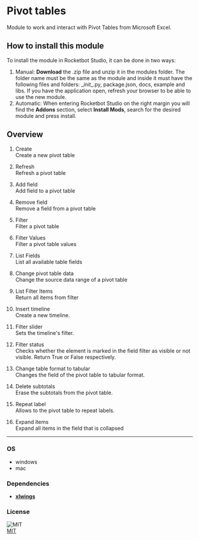 



# Pivot tables
  
Module to work and interact with Pivot Tables from Microsoft Excel.  


## How to install this module
  
To install the module in Rocketbot Studio, it can be done in two ways:
1. Manual: __Download__ the .zip file and unzip it in the modules folder. The folder name must be the same as the module and inside it must have the following files and folders: \__init__.py, package.json, docs, example and libs. If you have the application open, refresh your browser to be able to use the new module.
2. Automatic: When entering Rocketbot Studio on the right margin you will find the **Addons** section, select **Install Mods**, search for the desired module and press install.  


## Overview


1. Create  
Create a new pivot table

2. Refresh  
Refresh a pivot table

3. Add field  
Add field to a pivot table

4. Remove field  
Remove a field from a pivot table

5. Filter  
Filter a pivot table

6. Filter Values  
Filter a pivot table values

7. List Fields  
List all available table fields

8. Change pivot table data  
Change the source data range of a pivot table

9. List Filter Items   
Return all items from filter

10. Insert timeline  
Create a new timeline.

11. Filter slider  
Sets the timeline's filter.

12. Filter status  
Checks whether the element is marked in the field filter as visible or not visible. Return True or False respectively.

13. Change table format to tabular  
Changes the field of the pivot table to tabular format.

14. Delete subtotals  
Erase the subtotals from the pivot table.

15. Repeat label  
Allows to the pivot table to repeat labels.

16. Expand items  
Expand all items in the field that is collapsed  




----
### OS

- windows
- mac

### Dependencies
- [**xlwings**](https://pypi.org/project/xlwings/)
### License
  
![MIT](https://camo.githubusercontent.com/107590fac8cbd65071396bb4d04040f76cde5bde/687474703a2f2f696d672e736869656c64732e696f2f3a6c6963656e73652d6d69742d626c75652e7376673f7374796c653d666c61742d737175617265)  
[MIT](http://opensource.org/licenses/mit-license.ph)